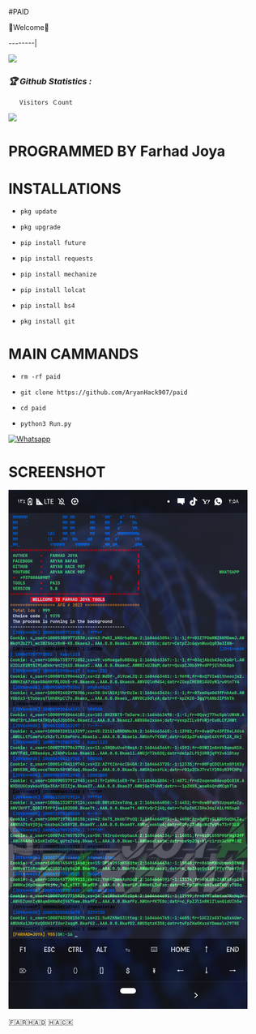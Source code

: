 #PAID

🌺Welcome🌺

--------|

![](https://media.tenor.com/iVCiM9W7cvYAAAAd/welcome.gif)

<h3><b><i>🏆 Github Statistics :</i></b></h3>

       Visitors Ｃount

 <img src="https://profile-counter.glitch.me/AryanHack907/count.svg" />

</p>

# PROGRAMMED BY Farhad Joya 

# INSTALLATIONS

- `pkg update`

- `pkg upgrade`

- `pip install future`

- `pip install requests`

- `pip install mechanize`

- `pip install lolcat`

- `pip install bs4`

- `pkg install git`

# MAIN CAMMANDS

- `rm -rf paid`

- `git clone https://github.com/AryanHack907/paid`

- `cd paid`

- `python3 Run.py`

[![Whatsapp](https://img.shields.io/badge/Whatsapp-Aryan-deepgreen?style=flat-square&logo=whatsapp)](https://wa.me/+93780860907)

# SCREENSHOT

![Screenshot_2023-01-31-21-59-26-89_84d3000e3f4017145260f7618db1d683](https://github.com/AryanHack907/paid/blob/main/Screenshot_%DB%B2%DB%B0%DB%B2%DB%B3%DB%B0%DB%B5%DB%B2%DB%B1-%DB%B1%DB%B4%DB%B5%DB%B8%DB%B5%DB%B2.png)

🇫‌🇦‌🇷‌🇭‌🇦‌🇩‌ 🇭‌🇦‌🇨‌🇰‌
